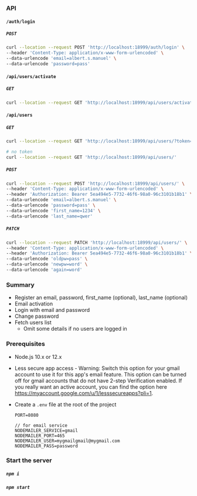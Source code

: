 ### API

#### `/auth/login`

##### `POST`
```bash
curl --location --request POST 'http://localhost:18999/auth/login' \
--header 'Content-Type: application/x-www-form-urlencoded' \
--data-urlencode 'email=albert.s.manuel' \
--data-urlencode 'password=pass'
```

#### `/api/users/activate`

##### `GET`
```bash
curl --location --request GET 'http://localhost:18999/api/users/activate/?accountActivationToken=fc7cf408-6fed-4bbd-ac27-f1027db5d300'
```


#### `/api/users`

##### `GET`
```bash
curl --location --request GET 'http://localhost:18999/api/users/?token=5ea494e5-7732-46f6-98a0-96c3101b18b1'

# no token
curl --location --request GET 'http://localhost:18999/api/users/'
```

##### `POST`
```bash
curl --location --request POST 'http://localhost:18999/api/users/' \
--header 'Content-Type: application/x-www-form-urlencoded' \
--header 'Authorization: Bearer 5ea494e5-7732-46f6-98a0-96c3101b18b1' \
--data-urlencode 'email=albert.s.manuel' \
--data-urlencode 'password=pass' \
--data-urlencode 'first_name=1234' \
--data-urlencode 'last_name=qwer'
```

##### `PATCH`
```bash
curl --location --request PATCH 'http://localhost:18999/api/users/' \
--header 'Content-Type: application/x-www-form-urlencoded' \
--header 'Authorization: Bearer 5ea494e5-7732-46f6-98a0-96c3101b18b1' \
--data-urlencode 'oldpw=pass' \
--data-urlencode 'newpw=word' \
--data-urlencode 'again=word'
```

### Summary

* Register an email, password, first_name (optional), last_name (optional)
* Email activation
* Login with email and password
* Change password
* Fetch users list
  * Omit some details if no users are logged in

### Prerequisites

* Node.js 10.x or 12.x
* Less secure app access - Warning: Switch this option for your gmail account to use it for this app's email feature. This option can be turned off for gmail accounts that do not have 2-step Verification enabled. If you really want an active account, you can find the option here https://myaccount.google.com/u/1/lesssecureapps?pli=1.

* Create a `.env` file at the root of the project
    ```
    PORT=8080

    // for email service
    NODEMAILER_SERVICE=gmail
    NODEMAILER_PORT=465
    NODEMAILER_USER=mygmailgmail@mygmail.com
    NODEMAILER_PASS=password
    ```

### Start the server

##### `npm i`

##### `npm start`

